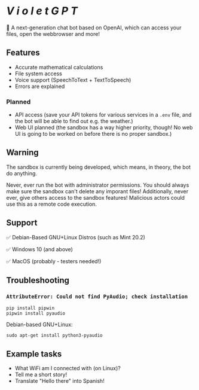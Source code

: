 # ***V i o l e t G P T***
🤖 A next-generation chat bot based on OpenAI, which can access your files, open the webbrowser and more!

## Features
- Accurate mathematical calculations
- File system access
- Voice support (SpeechToText + TextToSpeech)
- Errors are explained

### Planned
- API access (save your API tokens for various services in a `.env` file, and the bot will be able to find out e.g. the weather.)
- Web UI planned (the sandbox has a way higher priority, though! No web UI is going to be worked on before there is no proper sandbox.)

## Warning
The sandbox is currently being developed, which means, in theory, the bot do anything.

Never, ever run the bot with administrator permissions. You should always make sure the sandbox can't delete any imporant files!
Additionally, never ever, give others access to the sandbox features! Malicious actors could use this as a remote code execution.

## Support
✅ Debian-Based GNU+Linux Distros (such as Mint 20.2)

✅ Windows 10 (and above)

✅ MacOS (probably - testers needed!)

## Troubleshooting
### `AttributeError: Could not find PyAudio; check installation`
```
pip install pipwin
pipwin install pyaudio
```

Debian-based GNU+Linux:

```
sudo apt-get install python3-pyaudio
```

## Example tasks
- What WiFi am I connected with (on Linux)?
- Tell me a short story!
- Translate "Hello there" into Spanish!
